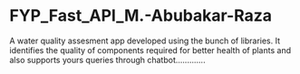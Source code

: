 # FYP_Fast_API_M.-Abubakar-Raza


A water quality assesment app developed using the bunch of libraries. It identifies the quality of components required
for better health of plants and also supports yours queries through chatbot.............
